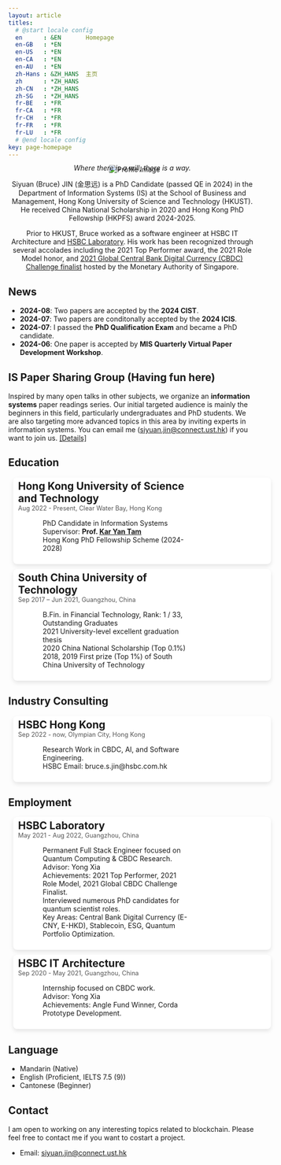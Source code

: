 ```yaml
---
layout: article
titles:
  # @start locale config
  en      : &EN       Homepage
  en-GB   : *EN
  en-US   : *EN
  en-CA   : *EN
  en-AU   : *EN
  zh-Hans : &ZH_HANS  主页
  zh      : *ZH_HANS
  zh-CN   : *ZH_HANS
  zh-SG   : *ZH_HANS
  fr-BE   : *FR
  fr-CA   : *FR
  fr-CH   : *FR
  fr-FR   : *FR
  fr-LU   : *FR
  # @end locale config
key: page-homepage
---
```


<div class="container">
  <div class="profile-image">
    <img src="./images/profile3.png" alt="Profile Image" />
    <div style="text-align: center;">
   <!-- <em></em> -->
</div>
  </div>
    <div class="profile-text">
    <em>Where there is a will, there is a way.</em>
    <p>
      Siyuan (Bruce) JIN (金思远) is a PhD Candidate (passed QE in 2024) in the Department of Information Systems (IS) at the School of Business and Management, Hong Kong University of Science and Technology (HKUST). He received China National Scholarship in 2020 and Hong Kong PhD Fellowship (HKPFS) award 2024-2025. 
  </p> 
    <p>
      Prior to HKUST, Bruce worked as a software engineer at HSBC IT Architecture and <a href = "https://www.ventures.hsbc.com/en/about-us">HSBC Laboratory</a>. His work has been recognized through several accolades including the 2021 Top Performer award, the 2021 Role Model honor, and <a href = "https://www.mas.gov.sg/news/media-releases/2021/mas-announces-15-finalists-for-the-global-cbdc-challenge">2021 Global Central Bank Digital Currency (CBDC) Challenge finalist</a> hosted by the Monetary Authority of Singapore.
    </p>
  </div>
</div>

## News
- **2024-08**: Two papers are accepted by the **2024 CIST**.
- **2024-07**: Two papers are conditonally accepted by the **2024 ICIS**.
- **2024-07**: I passed the **PhD Qualification Exam** and became a PhD candidate.
- **2024-06**: One paper is accepted by **MIS Quarterly Virtual Paper Development Workshop**.

## IS Paper Sharing Group (Having fun here)
Inspired by many open talks in other subjects, we organize an **information systems** paper readings series. Our initial targeted audience is mainly the beginners in this field, particularly undergraduates and PhD students. We are also targeting more advanced topics in this area by inviting experts in information systems. You can email me (siyuan.jin@connect.ust.hk) if you want to join us. [[Details]](https://siyuan-bruce.github.io/reading_group/home.html)

<!-- ## **Research Interests**
- **IT Infrastructure (Blockchain)**: Token-based Platforms, Central Bank Digital Currency, Token Economy
- **Software Management**: Software Development
- **Quantum IT Governance**: Quantuam IT management, Quantum Finance, Classical Quantum-Inspired Algorithm -->

<!-- ## **Education**
- **Hong Kong University of Science and Technology** (Aug 2022 - now)
  - MPhil-PhD Student in Information Systems.
  - Supervisor: Prof. [Kar Yan Tam](https://isom.hkust.edu.hk/faculty-and-staff/directory/kytam). -->
  <!-- - Advisors: [Allen H. Huang](https://www.allenhuang.org/), [Dongwon Lee](https://isom.hkust.edu.hk/faculty-and-staff/directory/dongwon), [Kohei Kawaguchi](https://www.kohei-kawaguchi.com/), [Keongtae Kim](https://www.bschool.cuhk.edu.hk/staff/kim-keongtae/), [Marc Dordal i Carreras](https://marcdordal.github.io/), [Qiming Shao](https://sites.google.com/view/sqml/home), [Bei Zeng](https://facultyprofiles.hkust.edu.hk/profiles.php?profile=bei-zeng-zengb). -->
  <!-- - Obtained Hong Kong PhD Fellowship Scheme (2024-2028). -->

<!-- - **South China University of Technology** (Sep 2017 – Jun 2021)
  - B.Fin. in Financial Technology, Outstanding Graduates. 
  - Rank: 1 / 33.
  - Obtained 2021 University-level excellent graduation thesis
  - Obtained 2020 China National Scholarship (Top 0.1%)
  - Obtained 2019 First prize of South China University of Technology (Top 1%)
  - Obtained 2018 First prize of South China University of Technology (Top 1%) -->

## Education

<div class="card">
  <div class="card-content">
    <h3>Hong Kong University of Science and Technology</h3>
    <small>Aug 2022 - Present, Clear Water Bay, Hong Kong</small>
    <ul class="timeline">
      <li class="timeline-item">
        PhD Candidate in Information Systems
      </li>
      <li class="timeline-item">
        Supervisor:&nbsp;<strong>Prof. <a href="https://isom.hkust.edu.hk/faculty-and-staff/directory/kytam">Kar Yan Tam</a></strong>
      </li>
      <li class="timeline-item">
        Hong Kong PhD Fellowship Scheme (2024-2028)
      </li>
    </ul>
  </div>
  <!-- <img src="./assets/images/logo/logo.png" alt="HKUST Logo" class="university-logo"> -->
</div>

<div class="card">
  <div class="card-content">
    <h3>South China University of Technology</h3>
    <small>Sep 2017 – Jun 2021, Guangzhou, China</small>
    <ul class="timeline">
      <li class="timeline-item">
        B.Fin. in Financial Technology, Rank: 1 / 33, Outstanding Graduates
      </li>
      <li class="timeline-item">
        2021 University-level excellent graduation thesis
      </li>
      <li class="timeline-item">
        2020 China National Scholarship (Top 0.1%)
      </li>
      <li class="timeline-item">
        2018, 2019 First prize (Top 1%) of South China University of Technology
      </li>
    </ul>
  </div>
  <!-- <img src="./assets/images/logo/South_China_University_of_Technology_logo.png" alt="SCUT Logo" class="university-logo"> -->
</div>

## Industry Consulting
<!-- - **HSBC Hong Kong** (Sep 2022 - now)
  - Research Work in CBDC, Quantum Finance, AI, and Software Engineering.
  - Seven patents are already filed.
  - HSBC Email: bruce.s.jin@hsbc.com.hk -->

<div class="card">
  <div class="card-content">
    <h3>HSBC Hong Kong</h3>
    <small>Sep 2022 - now, Olympian City, Hong Kong</small>
    <ul class="timeline">
      <li class="timeline-item">
        Research Work in CBDC, AI, and Software Engineering.
      </li>
      <li class="timeline-item">
      HSBC Email: bruce.s.jin@hsbc.com.hk
      </li>
    </ul>
  </div>
  <!-- <img src="./assets/images/logo/South_China_University_of_Technology_logo.png" alt="SCUT Logo" class="university-logo"> -->
</div>

## **Employment**
<!-- - **HSBC Laboratory** (May 2021 - Aug 2022)
  - Permanent Full Stack Engineer on Quantum Computing & CBDC Research
  - Advisor: Yong Xia
  - 2021 Top Performer \| 2021 Role Model \| 2021 Global CBDC Challenge Finalist \| Interviewed many PhDs for quantum scientists
  - Central Bank Digital Currency (E-CNY \| E-HKD) \| Stablecoin \| ESG \| Quantum Portfolio Optimization

- **HSBC IT Architecture** (Sep 2020 - May 2021)
  - Internship on CBDC work
  - Advisor: Yong Xia
  - Angle Fund Winner \| Corda Prototype Development -->


<div class="card">
  <div class="card-content">
    <h3>HSBC Laboratory</h3>
    <small>May 2021 - Aug 2022, Guangzhou, China</small>
    <ul class="timeline">
      <li class="timeline-item">
        Permanent Full Stack Engineer focused on Quantum Computing & CBDC Research.
      </li>
      <li class="timeline-item">
        Advisor: Yong Xia
      </li>
      <li class="timeline-item">
        Achievements: 2021 Top Performer, 2021 Role Model, 2021 Global CBDC Challenge Finalist.
      </li>
      <li class="timeline-item">
        Interviewed numerous PhD candidates for quantum scientist roles.
      </li>
      <li class="timeline-item">
        Key Areas: Central Bank Digital Currency (E-CNY, E-HKD), Stablecoin, ESG, Quantum Portfolio Optimization.
      </li>
    </ul>
  </div>
</div>

<div class="card">
  <div class="card-content">
    <h3>HSBC IT Architecture</h3>
    <small>Sep 2020 - May 2021, Guangzhou, China</small>
    <ul class="timeline">
      <li class="timeline-item">
        Internship focused on CBDC work.
      </li>
      <li class="timeline-item">
        Advisor: Yong Xia
      </li>
      <li class="timeline-item">
        Achievements: Angle Fund Winner, Corda Prototype Development.
      </li>
    </ul>
  </div>
</div>
  
<!-- ## **Awards**
- Sep 2022: HKUST PhD Postgraduate Studentship
- Nov 2021: [Global CBDC Challenge Finalist](https://www.mas.gov.sg/news/media-releases/2021/mas-announces-15-finalists-for-the-global-cbdc-challenge?fbclid=IwAR0B9v-5FBSXcnr61edLVwEch-jJ5EV8-pSJwYe00erQdS8rGreTtZIYABY) (Top 5% in over 300+ submissions from 50+ countries)
- Jun 2021: Outstanding Graduates \| University-level excellent graduation thesis (Top 1%) -->

## Language
- Mandarin (Native)
- English (Proficient, IELTS 7.5 (9))
- Cantonese (Beginner)
  
## **Contact**
I am open to working on any interesting topics related to blockchain. Please feel free to contact me if you want to costart a project.
- Email: siyuan.jin@connect.ust.hk

<meta name="viewport" content="width=device-width, initial-scale=1">
<style>
  /* Base styles */
  .container {
    width: 100%;
    text-align: center;
  }

  body {
      font-family: 'Lora', serif;
      line-height: 1.6;
      background-color: #f8f8f8;
      margin: 0;
      padding: 10px;
  }

  .profile-image {
    width: 100%;
    max-width: 1000px; /* Adjust this value to fit your needs */
    margin: 10px 0;
  }

  .profile-text {
    margin: 10px;
    text-align: left;
  }

  /* This media query applies styles for screens larger than 600px */
  @media screen and (min-width: 600px) {
    .container {
      display: flex;
      align-items: flex-start; /* Align items to the start of the flex container */
      justify-content: space-between; /* This will put space between the text and image, effectively pushing the image to the right */
    }
    
    .profile-text,
    .profile-image {
      flex: 1; /* Both children will take up equal space within the container */
      flex: 30%; /* Adjust this value to fit your needs */
    }

    .profile-image {
      margin-left: 10px;
      max-width: none; /* Reset max-width to allow the image to be as wide as its container */
      order: 2; /* This will ensure the image is placed to the right */
    }

    .profile-text {
      margin-top: -20px;
      order: 1; /* This will ensure the text is placed to the left */
      flex: 70%;
    }

    .card {
      display: flex;
      background-color: #fff;
      box-shadow: 0 4px 8px rgba(0, 0, 0, 0.1);
      padding: 10px;
      margin: 10px;
      border-radius: 8px;
      transition: transform 0.2s ease, box-shadow 0.2s ease;
      position: relative;
      width: 100%;
      max-width: 1000px;
    }

    .card:hover {
      transform: translateY(-5px);
      box-shadow: 0 6px 12px rgba(0, 0, 0, 0.2);
    }

    .card-content {
      <!-- display: flex;
      flex-direction: column; -->
      max-width: 70%;
    }

    .card h3 {
      font-size: 1.5em;
      margin-bottom: 0px;
      margin-top: -5px;
    }

    .card small {
      font-size: 0.9em;
      margin-top: -5px;
      margin-bottom: -5px;
      color: #555;
    }

    .card ul {
      list-style-type: none;
      padding: 0;
    }

    .card ul li {
      margin-bottom: 0px;
      padding-left: 30px; /* Ensures text aligns properly */
    }

    /* Subtle Timeline Dots */
    .timeline {
      position: relative;
      margin-left: 20px;
    }

    .timeline::before {
      content: '';
      position: static;
      left: 10px; /* Aligns the line */
      top: 10px;
      bottom: 0;
      width: 2px; /* Thinner line */
      background-color: #d3d3d3; /* Lighter color */
    }

    .timeline-item {
      display: flex;
      align-items: center; /* Aligns dots and text in the center */
      margin-bottom: 20px;
      padding-left: 40px; /* Increased padding to prevent overlap */
      position: relative;
    }

    /* Logo Styling */
    .university-logo {
      height: 180px;
      justify-self: end; /* Align the logo to the right */
      align-self: flex-start; /* Aligns logo at the top of the card */
    }

    .timeline-item::before {
      content: '';
      position: absolute;
      left: 7px; /* Adjusts the dot */
      top: 8px;
      width: 8px; /* Smaller dots */
      height: 8px;
      background-color: #1A5DCB; /* Lighter blue */
      border-radius: 50%;
    }

    @media (max-width: 600px) {

            .card {
              max-width: 600px; /* Limits the card width on smaller screens */
            }
            
            h3 {
                font-size: 1.2em;
            }

            p,
            ul li {
                font-size: 0.9em;
            }

            .timeline-item::before {
            content: '';
            position: absolute;
            left: 7px; /* Adjusts the dot */
            top: 8px;
            width: 8px; /* Smaller dots */
            height: 8px;
            background-color: #1A5DCB; /* Lighter blue */
            border-radius: 50%;
          }
  }

</style> 